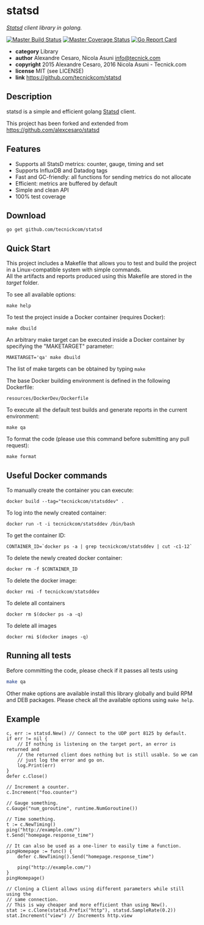 # statsd

*[Statsd](https://github.com/etsy/statsd) client library in golang.*

[![Master Build Status](https://secure.travis-ci.org/tecnickcom/statsd.png?branch=master)](https://travis-ci.org/tecnickcom/statsd?branch=master)
[![Master Coverage Status](https://coveralls.io/repos/tecnickcom/statsd/badge.svg?branch=master&service=github)](https://coveralls.io/github/tecnickcom/statsd?branch=master)
[![Go Report Card](https://goreportcard.com/badge/github.com/tecnickcom/statsd)](https://goreportcard.com/report/github.com/tecnickcom/statsd)

* **category**    Library
* **author**      Alexandre Cesaro, Nicola Asuni <info@tecnick.com>
* **copyright**   2015 Alexandre Cesaro, 2016 Nicola Asuni - Tecnick.com
* **license**     MIT (see LICENSE)
* **link**        https://github.com/tecnickcom/statsd


## Description

statsd is a simple and efficient golang [Statsd](https://github.com/etsy/statsd) client.

This project has been forked and extended from https://github.com/alexcesaro/statsd


## Features

- Supports all StatsD metrics: counter, gauge, timing and set
- Supports InfluxDB and Datadog tags
- Fast and GC-friendly: all functions for sending metrics do not allocate
- Efficient: metrics are buffered by default
- Simple and clean API
- 100% test coverage


## Download

```
go get github.com/tecnickcom/statsd
```

## Quick Start

This project includes a Makefile that allows you to test and build the project in a Linux-compatible system with simple commands.  
All the artifacts and reports produced using this Makefile are stored in the *target* folder.  

To see all available options:
```
make help
```

To test the project inside a Docker container (requires Docker):
```
make dbuild
```

An arbitrary make target can be executed inside a Docker container by specifying the "MAKETARGET" parameter:
```
MAKETARGET='qa' make dbuild
```
The list of make targets can be obtained by typing ```make```


The base Docker building environment is defined in the following Dockerfile:
```
resources/DockerDev/Dockerfile
```

To execute all the default test builds and generate reports in the current environment:
```
make qa
```

To format the code (please use this command before submitting any pull request):
```
make format
```

## Useful Docker commands

To manually create the container you can execute:
```
docker build --tag="tecnickcom/statsddev" .
```

To log into the newly created container:
```
docker run -t -i tecnickcom/statsddev /bin/bash
```

To get the container ID:
```
CONTAINER_ID=`docker ps -a | grep tecnickcom/statsddev | cut -c1-12`
```

To delete the newly created docker container:
```
docker rm -f $CONTAINER_ID
```

To delete the docker image:
```
docker rmi -f tecnickcom/statsddev
```

To delete all containers
```
docker rm $(docker ps -a -q)
```

To delete all images
```
docker rmi $(docker images -q)
```

## Running all tests

Before committing the code, please check if it passes all tests using
```bash
make qa
```

Other make options are available install this library globally and build RPM and DEB packages.
Please check all the available options using `make help`.


## Example
```
c, err := statsd.New() // Connect to the UDP port 8125 by default.
if err != nil {
    // If nothing is listening on the target port, an error is returned and
    // the returned client does nothing but is still usable. So we can
    // just log the error and go on.
    log.Print(err)
}
defer c.Close()

// Increment a counter.
c.Increment("foo.counter")

// Gauge something.
c.Gauge("num_goroutine", runtime.NumGoroutine())

// Time something.
t := c.NewTiming()
ping("http://example.com/")
t.Send("homepage.response_time")

// It can also be used as a one-liner to easily time a function.
pingHomepage := func() {
    defer c.NewTiming().Send("homepage.response_time")

    ping("http://example.com/")
}
pingHomepage()

// Cloning a Client allows using different parameters while still using the
// same connection.
// This is way cheaper and more efficient than using New().
stat := c.Clone(statsd.Prefix("http"), statsd.SampleRate(0.2))
stat.Increment("view") // Increments http.view
```
